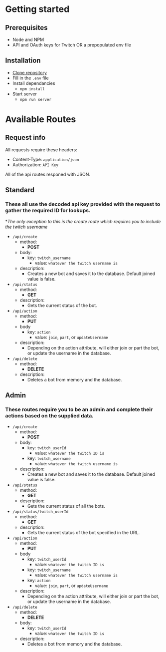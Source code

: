 # Getting started

  ## Prerequisites

  - Node and NPM
  - API and OAuth keys for Twitch OR a prepopulated env file

  ## Installation

  - [Clone repository](https://github.com/ClickPop/buffs-bot.git)
  - Fill in the `.env` file
  - Install dependancies 
    - `npm install`
  - Start server
    - `npm run server`

# Available Routes

  ## Request info

  All requests require these headers:
  - Content-Type: `application/json`
  - Authorization: `API Key`

  All of the api routes responed with JSON.

  ## Standard
  ### These all use the decoded api key provided with the request to gather the required ID for lookups.
  **The only exception to this is the create route which requires you to include the twitch username*

  - `/api/create`
    - method: 
      - **POST**
    - body:
      - key: `twitch_username`
        - value: `whatever the twitch username is`
    - description: 
      - Creates a new bot and saves it to the database. Default joined value is false.
  - `/api/status`
    - method: 
      - **GET**
    - description: 
      - Gets the current status of the bot.
  - `/api/action`
    - method: 
      - **PUT**
    - body
      - key: `action`
        - value: `join`, `part`, or `updateUsername`
    - description: 
      - Depending on the action attribute, will either join or part the bot, or update the username in the database.
  - `/api/delete`
    - method: 
      - **DELETE**
    - description: 
      - Deletes a bot from memory and the database.

  ## Admin
  ### These routes require you to be an admin and complete their actions based on the supplied data.

  - `/api/create`
    - method: 
      - **POST** 
    - body:
      - key: `twitch_userId`
        - value: `whatever the twitch ID is`
      - key: `twitch_username`
        - value: `whatever the twitch username is`
    - description: 
      - Creates a new bot and saves it to the database. Default joined value is false.
  - `/api/status`
    - method: 
      - **GET**
    - description: 
      - Gets the current status of all the bots.
  - `/api/status/twitch_userId`
    - method: 
      - **GET**
    - description: 
      - Gets the current status of the bot specified in the URL.
  - `/api/action`
    - method: 
      - **PUT**
    - body
      - key: `twitch_userId`
        - value: `whatever the twitch ID is`
      - key: `twitch_username`
        - value: `whatever the twitch username is`
      - key: `action`
        - value: `join`, `part`, or `updateUsername`
    - description: 
      - Depending on the action attribute, will either join or part the bot, or update the username in the database.
  - `/api/delete`
    - method: 
      - **DELETE**
    - body:
      - key: `twitch_userId`
        - value: `whatever the twitch ID is`
    - description: 
      - Deletes a bot from memory and the database.
